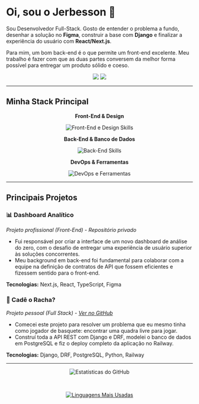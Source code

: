 # Oi, sou o Jerbesson 👋

Sou Desenvolvedor Full-Stack. Gosto de entender o problema a fundo, desenhar a solução no **Figma**, construir a base com **Django** e finalizar a experiência do usuário com **React/Next.js**.

Para mim, um bom back-end é o que permite um front-end excelente. Meu trabalho é fazer com que as duas partes conversem da melhor forma possível para entregar um produto sólido e coeso.

<div align="center">
  <a href="https://www.linkedin.com/in/seu-linkedin-aqui" target="_blank"><img src="https://img.shields.io/badge/LinkedIn-0077B5?style=for-the-badge&logo=linkedin&logoColor=white" /></a>
  <a href="mailto:jerbessonc@gmail.com"><img src="https://img.shields.io/badge/Email-D14836?style=for-the-badge&logo=gmail&logoColor=white" /></a>
</div>

---

## Minha Stack Principal

<div align="center">
  <p><strong>Front-End & Design</strong></p>
  <img src="https://skillicons.dev/icons?i=react,nextjs,typescript,javascript,html,css,tailwindcss,figma" alt="Front-End e Design Skills"/>
  <p><strong>Back-End & Banco de Dados</strong></p>
  <img src="https://skillicons.dev/icons?i=python,django,nodejs,postgres,mysql" alt="Back-End Skills"/>
  <p><strong>DevOps & Ferramentas</strong></p>
  <img src="https://skillicons.dev/icons?i=git,github,docker,vscode" alt="DevOps e Ferramentas"/>
</div>

---

## Principais Projetos

### 📊 Dashboard Analítico
*Projeto profissional (Front-End) - Repositório privado*

- Fui responsável por criar a interface de um novo dashboard de análise do zero, com o desafio de entregar uma experiência de usuário superior às soluções concorrentes.
- Meu background em back-end foi fundamental para colaborar com a equipe na definição de contratos de API que fossem eficientes e fizessem sentido para o front-end.

**Tecnologias:** Next.js, React, TypeScript, Figma

### 🏀 Cadê o Racha?
*Projeto pessoal (Full Stack) - [Ver no GitHub](https://github.com/Syne-s/CadeURacha)*

- Comecei este projeto para resolver um problema que eu mesmo tinha como jogador de basquete: encontrar uma quadra livre para jogar.
- Construí toda a API REST com Django e DRF, modelei o banco de dados em PostgreSQL e fiz o deploy completo da aplicação no Railway.

**Tecnologias:** Django, DRF, PostgreSQL, Python, Railway

---

<div align="center">

![Estatísticas do GitHub](https://github-readme-stats.vercel.app/api?username=jerbss&show_icons=true&theme=dark&hide_border=true&count_private=true)

<br>

[![Linguagens Mais Usadas](https://github-readme-stats.vercel.app/api/top-langs/?username=jerbss&layout=compact&theme=dark&hide_border=true)](https://github.com/jerbss)

</div>
